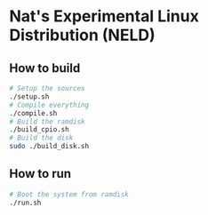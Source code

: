 # Nat's Experimental Linux Distribution (NELD)

## How to build

```sh
# Setup the sources
./setup.sh
# Compile everything
./compile.sh
# Build the ramdisk
./build_cpio.sh
# Build the disk
sudo ./build_disk.sh
```

## How to run

```sh
# Boot the system from ramdisk
./run.sh
```
